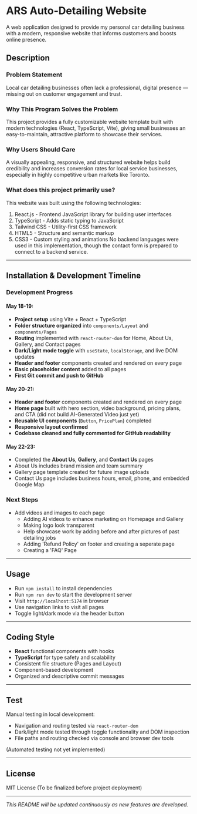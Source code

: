 # ARS Auto-Detailing Website
A web application designed to provide my personal car detailing business with a modern, responsive website that informs customers and boosts online presence.

## Description
### Problem Statement
Local car detailing businesses often lack a professional, digital presence — missing out on customer engagement and trust.

### Why This Program Solves the Problem
This project provides a fully customizable website template built with modern technologies (React, TypeScript, Vite), giving small businesses an easy-to-maintain, attractive platform to showcase their services.

### Why Users Should Care
A visually appealing, responsive, and structured website helps build credibility and increases conversion rates for local service businesses, especially in highly competitive urban markets like Toronto.

### What does this project primarily use?
This website was built using the following technologies:
1. React.js - Frontend JavaScript library for building user interfaces
2. TypeScript - Adds static typing to JavaScript
3. Tailwind CSS - Utility-first CSS framework
4. HTML5 - Structure and semantic markup
5. CSS3 - Custom styling and animations
No backend languages were used in this implementation, though the contact form
is prepared to connect to a backend service.

---

## Installation & Development Timeline

### Development Progress
#### May 18-19:
- **Project setup** using Vite + React + TypeScript
- **Folder structure organized** into `components/Layout` and `components/Pages`
- **Routing** implemented with `react-router-dom` for Home, About Us, Gallery, and Contact pages
- **Dark/Light mode toggle** with `useState`, `localStorage`, and live DOM updates
- **Header and footer** components created and rendered on every page
- **Basic placeholder content** added to all pages
- **First Git commit and push to GitHub**

#### May 20-21:
- **Header and footer** components created and rendered on every page
- **Home page** built with hero section, video background, pricing plans, and CTA (did not build AI-Generated Video just yet)
- **Reusable UI components** (`Button`, `PricePlan`) completed
- **Responsive layout confirmed**
- **Codebase cleaned and fully commented for GitHub readability**

#### May 22-23:
- Completed the **About Us**, **Gallery**, and **Contact Us** pages
- About Us includes brand mission and team summary
- Gallery page template created for future image uploads
- Contact Us page includes business hours, email, phone, and embedded Google Map

### Next Steps
- Add videos and images to each page
  - Adding AI videos to enhance marketing on Homepage and Gallery
  - Making logo look transparent
  - Help showcase work by adding before and after pictures of past detailing jobs
  - Adding 'Refund Policy' on footer and creating a seperate page
  - Creating a 'FAQ' Page

---

## Usage

- Run `npm install` to install dependencies
- Run `npm run dev` to start the development server
- Visit `http://localhost:5174` in browser
- Use navigation links to visit all pages
- Toggle light/dark mode via the header button

---

## Coding Style

- **React** functional components with hooks
- **TypeScript** for type safety and scalability
- Consistent file structure (Pages and Layout)
- Component-based development
- Organized and descriptive commit messages

---

## Test

Manual testing in local development:
- Navigation and routing tested via `react-router-dom`
- Dark/light mode tested through toggle functionality and DOM inspection
- File paths and routing checked via console and browser dev tools

(Automated testing not yet implemented)

---

## License

MIT License (To be finalized before project deployment)

---

*This README will be updated continuously as new features are developed.*
